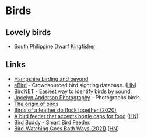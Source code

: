 # Birds

## Lovely birds

* [South Philippine Dwarf Kingfisher](https://twitter.com/StrangeFactoid/status/1326766923703586822)

## Links

* [Hampshire birding and beyond](http://hampshirebirding.blogspot.com)
* [eBird](https://ebird.org/home) - Crowdsourced bird sighting database. ([HN](https://news.ycombinator.com/item?id=24989094))
* [BirdNET](https://birdnet.cornell.edu) - Easiest way to identify birds by sound.
* [Jocelyn Anderson Photography](https://jocelynandersonphotographyshop.com) - Photographs birds.
* [The origin of birds](https://evolution.berkeley.edu/evolibrary/article/evograms\_06)
* [Birds of a feather do flock together (2020)](https://phys.org/news/2020-11-birds-feather-flock.html)
* [A bird feeder that accepts bottle caps for food](https://www.boredpanda.com/magpies-recycling-machine-bottle-caps/) ([HN](https://news.ycombinator.com/item?id=25180662))
* [Bird Buddy](https://mybirdbuddy.com) - Smart Bird Feeder.
* [Bird-Watching Goes Both Ways (2021)](https://www.altaonline.com/dispatches/a34762846/los-angeles-bird-watching-jason-g-goldman/) ([HN](https://news.ycombinator.com/item?id=26230862))
